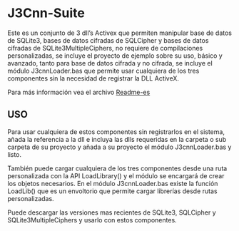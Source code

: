 # J3Cnn-Suite
Este es un conjunto de 3 dll’s Activex que permiten manipular base de datos de SQLite3, bases de datos cifradas de SQLCipher y bases de datos cifradas de SQLite3MultipleCiphers, no requiere de compilaciones personalizadas, se incluye el proyecto de ejemplo sobre su uso, básico y avanzado, tanto para base de datos cifrada y no cifrada, se incluye el módulo J3cnnLoader.bas que permite usar cualquiera de los tres componentes sin la necesidad de registrar la DLL ActiveX.

Para más información vea el archivo [Readme-es](/readme-es.pdf)

## USO
Para usar cualquiera de estos componentes sin registrarlos en el sistema, añada la referencia a la dll e incluya las dlls requeridas en la carpeta o sub carpeta de su proyecto y añada a su proyecto el módulo J3cnnLoader.bas y listo.

También puede cargar cualquiera de los tres componentes desde una ruta personalizada con la API LoadLibrary() y el módulo se encargará de crear los objetos necesarios. En el módulo J3cnnLoader.bas existe la función LoadLib() que es un envoltorio que permite cargar librerías desde rutas personalizadas.


Puede descargar las versiones mas recientes de SQLite3, SQLCipher y SQLite3MultipleCiphers y usarlo con estos componentes.